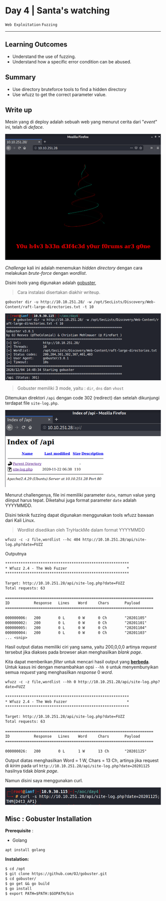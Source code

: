 # Day 4 |  Santa's watching

`Web Exploitation` `Fuzzing`

---

## Learning Outcomes

- Understand the use of fuzzing.
- Understand how a specific error condition can be abused.

## Summary

- Use directory bruteforce tools to find a hidden directory
- Use wfuzz to get the correct parameter value.

## Write up

Mesin yang di deploy adalah sebuah web yang menurut cerita dari "*event*" ini, telah di *deface*.

![2699b863cd80c548dfcfabb18e71b743.png](./_resources/f00827b5f7b34ff49eb0750cd392e556.png)

*Challenge* kali ini adalah menemukan *hidden directory* dengan cara melakukan *brute-force* dengan *wordlist*.

Disini *tools* yang digunakan adalah [gobuster](https://github.com/OJ/gobuster), 

> Cara instalasi disertakan diakhir writeup.

```
gobuster dir -u http://10.10.251.28/ -w /opt/SecLists/Discovery/Web-Content/raft-large-directories.txt -t 10
```

![81fa495f1280c0c722dbb38fcd20112a.png](./_resources/474b47261edb4fc18a96a9bfff6355d9.png)

> Gobuster memiliki 3 mode, yaitu : `dir`, `dns` dan `vhost`

Ditemukan direktori `/api` dengan code 302 (redirect) dan setelah dikunjungi terdapat file `site-log.php`.



![129fa9228b6c6e619e19685458b8399d.png](./_resources/f6273ccf7d4d44d08a217a40efaa76dc.png)

Menurut challengenya, file ini memiliki parameter `date`, namun value yang diinput harus tepat. Diketahui juga format parameter `date` adalah YYYYMMDD. 




Disini teknik fuzzing dapat digunakan menggunakan tools wfuzz bawaan dari Kali Linux.

> Wordlist disedikan oleh TryHackMe dalam format YYYYMMDD

```
wfuzz -c -z file,wordlist --hc 404 http://10.10.251.28/api/site-log.php?date=FUZZ

```

Outputnya 

```
********************************************************
* Wfuzz 2.4 - The Web Fuzzer                           *
********************************************************

Target: http://10.10.251.28/api/site-log.php?date=FUZZ
Total requests: 63

===================================================================
ID           Response   Lines    Word     Chars       Payload           
===================================================================

000000006:   200        0 L      0 W      0 Ch        "20201105"        
000000002:   200        0 L      0 W      0 Ch        "20201101"        
000000005:   200        0 L      0 W      0 Ch        "20201104"        
000000004:   200        0 L      0 W      0 Ch        "20201103"        
... <snip>
```
Hasil output diatas memiliki ciri yang sama, yaitu 200,0,0,0 artinya *request* tersebut jika diakses pada browser akan menghasilkan *blank page*.

Kita dapat memberikan *filter* untuk mencari hasil output yang **<u>berbeda</u>**. Untuk kasus ini dengan menambahkan opsi `--hh 0` untuk menyembunyikan semua *request* yang menghasilkan *response* 0 *word*.

```
wfuzz -c -z file,wordlist --hh 0 http://10.10.251.28/api/site-log.php?date=FUZZ

********************************************************
* Wfuzz 2.4 - The Web Fuzzer                           *
********************************************************

Target: http://10.10.251.28/api/site-log.php?date=FUZZ
Total requests: 63

===================================================================
ID           Response   Lines    Word     Chars       Payload           
===================================================================

000000026:   200        0 L      1 W      13 Ch       "20201125"
```

Output diatas menghasilkan Word = 1 W, Chars = 13 Ch, artinya jika request di *kirim* pada url `http://10.10.251.28/api/site-log.php?date=20201125` hasilnya tidak *blank page*. 

Namun disini saya menggunakan curl.

![ca14b88cebc748241ba937053232edd2.png](./_resources/9d9f558e7ae5454692b49b84b5e1c1e4.png)


## Misc : Gobuster Installation

**Prerequisite** :

- Golang 
```
apt install golang
```


**Instalation:**

```
$ cd /opt
$ git clone https://github.com/OJ/gobuster.git
$ cd gobuster/
$ go get && go build
$ go install
$ export PATH=$PATH:$GOPATH/bin
```
